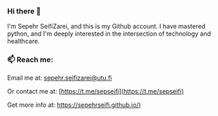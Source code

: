 ### Hi there 👋
I'm Sepehr SeifiZarei, and this is my Github account. I have mastered python, and I'm deeply interested in the intersection of technology and healthcare.


### 📫 Reach me:

Email me at: sepehr.seifizarei@utu.fi

Or contact me at: [https://t.me/sepseifi](https://t.me/sepseifi)

Get more info at: [https://sepehrseifi.github.io/)](https://sepehrseifi.github.io/)
